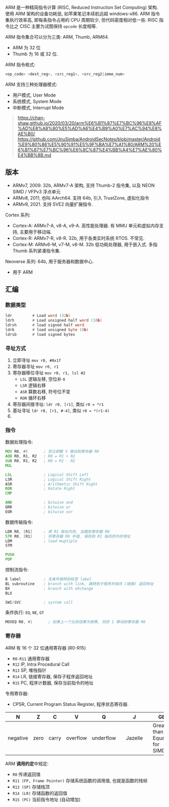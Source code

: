 ARM 是一种精简指令计算 (RISC, Reduced Instruction Set Computing) 架构. 使用 ARM 架构的设备功耗低, 如苹果笔记本续航远超 windows-x86. 
ARM 指令集执行效率高, 即每条指令占用的 CPU 周期较少, 但代码密度相对低一些. RISC 指令比之 CISC 主要为试图保持 `opcode` 长度相等.

ARM 指令集合可以分为三类: ARM, Thumb, ARM64. 
- ARM 为 32 位
- Thumb 为 16 或 32 位. 

ARM 指令格式:
```asm
<op_code> <dest_reg>, <src_reg1>, <src_reg2|imme_num>
```

ARM 支持三种处理器模式:
- 用户模式, User Mode
- 系统模式, System Mode
- 中断模式, Interrupt Mode


> https://chan-shaw.github.io/2020/03/20/arm%E6%B1%87%E7%BC%96%E8%AF%AD%E8%A8%80%E5%AD%A6%E4%B9%A0%E7%AC%94%E8%AE%B0/
> https://github.com/JnuSimba/AndroidSecNotes/blob/master/Android%E9%80%86%E5%90%91%E5%9F%BA%E7%A1%80/ARM%20%E6%B1%87%E7%BC%96%E6%8C%87%E4%BB%A4%E7%AE%80%E4%BB%8B.md

## 版本

- ARMv7, 2009. 32b, ARMv7-A 架构, 支持 Thumb-2 指令集, 以及 NEON SIMD / VFPv3 浮点单元
- ARMv8, 2011, 也叫 AArch64. 支持 64b, 引入 TrustZone, 虚拟化指令 
- ARMv9, 2021. 支持 SVE2 向量扩展指令. 

Cortex 系列:
- Cortex-A: ARMv7-A, v8-A, v9-A. 高性能处理器. 有 MMU 单元和虚拟内存支持, 主要用于移动端.
- Cortex-R: ARMv7-R, v8-R. 32b, 用于各类实时系统 RTOS. 不常见.
- Cortex-M: ARMv6-M, v7-M, v8-M. 32b 低功耗处理器, 用于嵌入式. 多指 Thumb 系列紧凑指令集.

Neoverse 系列: 64b, 用于服务器和数据中心.
- 用于 ARM 


## 汇编

### 数据类型

```asm
ldr         # Load word (32b)
ldrh        # Load unsigned half word (16b)
ldrsh       # load signed half word 
ldrb        # load unsigned byte (8b)
ldrsb       # load signed bytes
```

### 寻址方式

1. 立即寻址 `mov r0, #0x1f`
2. 寄存器寻址 `mov r0, r1`
3. 寄存器移位寻址 `mov r0, r1, lsl #2`
	- `LSL` 逻辑左移, 空位补 `0`
	- `LSR` 逻辑右移
	- `ASR` 算数右移, 符号位不变
	- `ROR` 循环右移
4. 寄存器间接寻址: `ldr r0, [r1]`, 类似 `r0 = *r1`
5. 基址寻址 `ldr r0, [r1, #-4]`, 类似 `r0 = *(r1-4)`
6. 


### 指令

数据处理指令:
```asm
MOV R0, #5       ; 将立即数 5 移动到寄存器 R0 
ADD R0, R1, R2   ; R0 = R1 + R2
SUB R0, R1, R2   ; R0 = R1 - R2
MUL 

LSL              ; Logical Shift Left
LSR              ; Logical Shift Right
ASR              ; Arithmetic Shift Right
ROR              ; Rotate Right
CMP            

AND              ; bitwise and
ORR              ; bitwise or
EOR              ; bitwise xor
```

数据传输指令:
```asm
LDR R0, [R1]     ; 用 R1 取址内存, 加载到寄存器 R0
STR R0, [R1]     ; 将寄存器 R0 中值, 保存到 R1 指向的内存地址
LDM              ; load muptiple
STM

PUSH
POP
```

控制流指令:
```asm
B label          ; 无条件跳转到标签 label
BL subroutine    ; branch with link, 跳转到子程序并保存 (链接) 返回地址
BX               ; branch with eXchange
BLX             

SWI/SVC          ; system call
```

条件执行: `EQ`, `NE`, `GT`
```asm
MOVEQ R0, #1       ; 如果上一个比较结果为相等, 则将 1 移动到寄存器 R0
```


### 寄存器

ARM 有 16 个 32 位通用寄存器 (R0-R15)
- `R0-R11` 通用寄存器
- `R12` IP, Intra Procedural Call
- `R13` SP, 堆栈指针
- `R14` LR, 链接寄存器, 保存子程序返回地址
- `R15` PC, 程序计数器, 保存当前指令的地址

专用寄存器:
- CPSR, Current Program Status Register, 程序状态寄存器.

| N        | Z    | C     | V        | Q         |     | J       |     | GE  |     | E          | A             | I           | F           | T     | M   |
| -------- | ---- | ----- | -------- | --------- | --- | ------- | --- | --- | --- | ---------- | ------------- | ----------- | ----------- | ----- | --- |
| negative | zero | carry | overflow | underflow |     | Jazelle |     | Greater than or Equal for SIMD    |     | Endianness | Abort disable | IRQ disable | FIQ disable | Thumb | processor mode <br> privilege mode    |


ARM **调用约定**中规定:
- `R0` 传递返回值
- `R11 (FP, Frame Pointer)` 存储系统函数的调用值, 也就是函数的栈帧
- `R13 (SP)` 存储栈顶
- `R14 (LR)` 存储函数的返回值
- `R15 (PC)` 当前指令地址 (自动增加)
